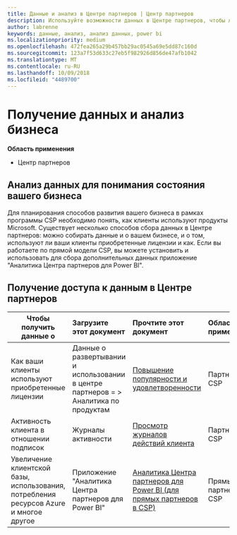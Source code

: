 ```yaml
---
title: Данные и анализ в Центре партнеров | Центр партнеров
description: Используйте возможности данных в Центре партнеров, чтобы лучше понять свой бизнес.
author: labrenne
keywords: данные, анализ, анализ данных, power bi
ms.localizationpriority: medium
ms.openlocfilehash: 472fea265a29b457bb29ac0545a69e5dd87c160d
ms.sourcegitcommit: 123a7f53d633c27eb5f982926d856de47afb1042
ms.translationtype: MT
ms.contentlocale: ru-RU
ms.lasthandoff: 10/09/2018
ms.locfileid: "4489700"
---
```

# <a name="get-data-and-analyze-your-business"></a>Получение данных и анализ бизнеса 

**Область применения**

-  Центр партнеров 

## <a name="understand-how-your-business-is-doing-through-data-analysis"></a>Анализ данных для понимания состояния вашего бизнеса

Для планирования способов развития вашего бизнеса в рамках программы CSP необходимо понять, как клиенты используют продукты Microsoft. Существует несколько способов сбора данных в Центре партнеров: можно собирать данные и о вашем бизнесе, и о том, используют ли ваши клиенты приобретенные лицензии и как. Если вы работаете по прямой модели CSP, вы можете установить и использовать для сбора дополнительных данных приложение "Аналитика Центра партнеров для Power BI".

## <a name="access-data-in-partner-center"></a>Получение доступа к данным в Центре партнеров

|**Чтобы получить данные о**   |**Загрузите этот документ**   |**Прочтите этот документ**   | **Область применения**    |
|---------------------|:-----------------------|:---------------|:--------------|
|Как ваши клиенты используют приобретенные лицензии   |Данные о развертывании и использовании в центре партнеров = > Аналитика по продуктам   |[Повышение популярности и удовлетворенности](increasing-adoption-and-satisfaction.md)|Партнеры CSP|
|Активность клиента в отношении подписок   |Журналы активности   |[Просмотр журналов действий клиента](activity-logs.md)|Партнеры CSP   |
|Увеличение клиентской базы, использования, потребления ресурсов Azure и многое другое   |Приложение "Аналитика Центра партнеров для Power BI"   |[Аналитика Центра партнеров для Power BI (для прямых партнеров в CSP)](power-bi-app-for-direct-partners.md)|Прямые партнеры CSP|






